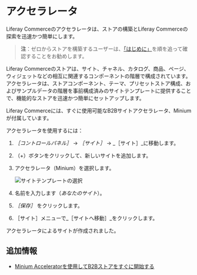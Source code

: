 # アクセラレータ

Liferay Commerceのアクセラレータは、ストアの構築とLiferay Commerceの探索を迅速かつ簡単にします。

> **注**：ゼロからストアを構築するユーザーは、[「はじめに」](../../README.md)を順を追って確認することをお勧めします。

Liferay Commerceのストアは、サイト、チャネル、カタログ、商品、ページ、ウィジェットなどの相互に関連するコンポーネントの階層で構成されています。 アクセラレータは、ストアコンポーネント、テーマ、プリセットストア構成、およびサンプルデータの階層を事前構成済みのサイトテンプレートに提供することで、機能的なストアを迅速かつ簡単にセットアップします。

Liferay Commerceには、すぐに使用可能なB2Bサイトアクセラレータ、Miniumが付属しています。

アクセラレータを使用するには：

1. _［コントロールパネル］_ → _［サイト］_ → _［サイト］_に移動します。
1. （+）ボタンをクリックして、新しいサイトを追加します。
1. アクセラレータ（Minium）を選択します。

    ![サイトテンプレートの選択](./accelerators/images/01.png)

1. 名前を入力します（_あなたのサイト_）。
1. _［保存］_ をクリックします。
1. ［サイト］メニューで_［サイトへ移動］_をクリックします。

アクセラレータによるサイトが作成されました。

## 追加情報

* [Minium Acceleratorを使用してB2Bストアをすぐに開始する](../starting-a-store/using-the-minium-accelerator-to-jump-start-your-b2b-store.md)
